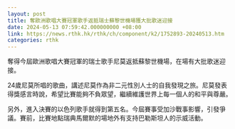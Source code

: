```yaml
---
layout: post
title: 奪歐洲歌唱大賽冠軍歌手返抵瑞士蘇黎世機場獲大批歌迷迎接
date: 2024-05-13 07:59:42.000000000 +08:00
link: https://news.rthk.hk/rthk/ch/component/k2/1752893-20240513.htm
categories: rthk
---
```


奪得今屆歐洲歌唱大賽冠軍的瑞士歌手尼莫返抵蘇黎世機場，在場有大批歌迷迎接。

24歲尼莫所唱的歌曲，講述尼莫作為非二元性別人士的自我發現之旅。尼莫發表得獎感言時說，希望比賽能夠不負眾望，繼續維護世界上每一個人的和平與尊嚴。

另外，進入決賽的以色列歌手就得到第五名。今屆賽事受加沙戰事影響，引發爭議。賽前，比賽地點瑞典馬爾默的場地外有支持巴勒斯坦人的示威活動。
